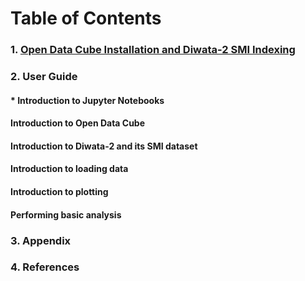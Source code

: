 # Table of Contents
### 1. [Open Data Cube Installation and Diwata-2 SMI Indexing](https://datacube-core.readthedocs.io/en/latest/installation/index.html)
### 2. User Guide
#### * Introduction to Jupyter Notebooks
#### Introduction to Open Data Cube
#### Introduction to Diwata-2 and its SMI dataset
#### Introduction to loading data
#### Introduction to plotting
#### Performing basic analysis

### 3. Appendix
### 4. References